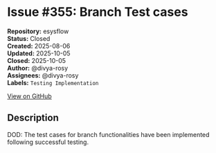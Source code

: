 # Issue #355: Branch Test cases

**Repository:** esysflow  
**Status:** Closed  
**Created:** 2025-08-06  
**Updated:** 2025-10-05  
**Closed:** 2025-10-05  
**Author:** @divya-rosy  
**Assignees:** @divya-rosy  
**Labels:** `Testing Implementation`  

[View on GitHub](https://github.com/Simtestlab/esysflow/issues/355)

## Description

DOD: The test cases for branch functionalities have been implemented following successful testing.
